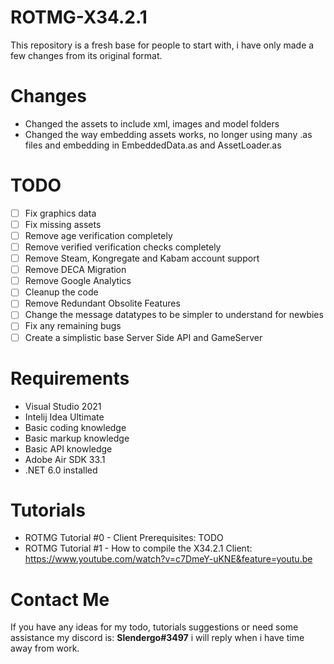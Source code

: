 # ROTMG-X34.2.1
This repository is a fresh base for people to start with, i have only made a few changes from its original format.

# Changes
- Changed the assets to include xml, images and model folders
- Changed the way embedding assets works, no longer using many .as files and embedding in EmbeddedData.as and AssetLoader.as

# TODO
- [ ] Fix graphics data
- [ ] Fix missing assets
- [ ] Remove age verification completely
- [ ] Remove verified verification checks completely
- [ ] Remove Steam, Kongregate and Kabam account support
- [ ] Remove DECA Migration
- [ ] Remove Google Analytics
- [ ] Cleanup the code
- [ ] Remove Redundant Obsolite Features
- [ ] Change the message datatypes to be simpler to understand for newbies
- [ ] Fix any remaining bugs
- [ ] Create a simplistic base Server Side API and GameServer

# Requirements
- Visual Studio 2021
- Intelij Idea Ultimate
- Basic coding knowledge
- Basic markup knowledge
- Basic API knowledge
- Adobe Air SDK 33.1
- .NET 6.0 installed

# Tutorials
- ROTMG Tutorial #0 - Client Prerequisites: TODO
- ROTMG Tutorial #1 - How to compile the X34.2.1 Client: https://www.youtube.com/watch?v=c7DmeY-uKNE&feature=youtu.be

# Contact Me
If you have any ideas for my todo, tutorials suggestions or need some assistance my discord is: **Slendergo#3497** i will reply when i have time away from work.
